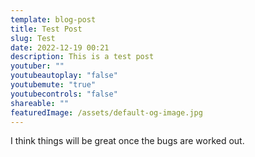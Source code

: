 ```yaml
---
template: blog-post
title: Test Post
slug: Test
date: 2022-12-19 00:21
description: This is a test post
youtuber: ""
youtubeautoplay: "false"
youtubemute: "true"
youtubecontrols: "false"
shareable: ""
featuredImage: /assets/default-og-image.jpg
---
```

I think things will be great once the bugs are worked out.